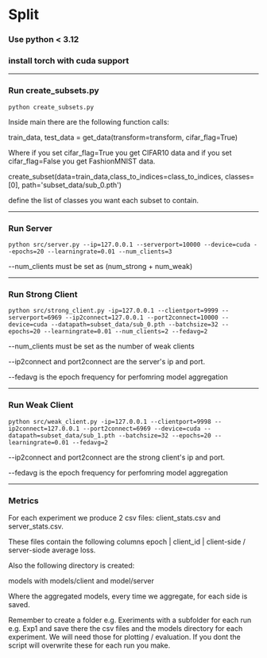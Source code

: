 # Split

### Use python < 3.12

### install torch with cuda support
---
### Run create_subsets.py

```python create_subsets.py```

Inside main there are the following function calls:

train_data, test_data = get_data(transform=transform, cifar_flag=True)

Where if you set cifar_flag=True you get CIFAR10 data and if you set cifar_flag=False you get FashionMNIST data.


create_subset(data=train_data,class_to_indices=class_to_indices, classes=[0], path='subset_data/sub_0.pth')

define the list of classes you want each subset to contain.

---
### Run Server

```python src/server.py --ip=127.0.0.1 --serverport=10000 --device=cuda --epochs=20 --learningrate=0.01 --num_clients=3```

--num_clients must be set as (num_strong + num_weak)

---

### Run Strong Client

```python src/strong_client.py -ip=127.0.0.1 --clientport=9999 --serverport=6969 --ip2connect=127.0.0.1 --port2connect=10000 --device=cuda --datapath=subset_data/sub_0.pth --batchsize=32 --epochs=20 --learningrate=0.01 --num_clients=2 --fedavg=2```

--num_clients must be set as the number of weak clients

--ip2connect and port2connect are the server's ip and port.

--fedavg is the epoch frequency for perfomring model aggregation

---

### Run Weak Client

```python src/weak_client.py -ip=127.0.0.1 --clientport=9998 --ip2connect=127.0.0.1 --port2connect=6969 --device=cuda --datapath=subset_data/sub_1.pth --batchsize=32 --epochs=20 --learningrate=0.01 --fedavg=2```

--ip2connect and port2connect are the strong client's ip and port.

--fedavg is the epoch frequency for perfomring model aggregation

---

### Metrics

For each experiment we produce 2 csv files:
client_stats.csv and server_stats.csv.

These files contain the following columns
epoch | client_id | client-side / server-siode average loss.

Also the following directory is created:

models with models/client and model/server

Where the aggregated models, every time we aggregate, for each side is saved.

Remember to create a folder e.g. Exeriments
with a subfolder for each run e.g. Exp1 and save there the csv files and the models directory for each experiment. We will need those for plotting / evaluation. If you dont the script will overwrite these for each run you make.